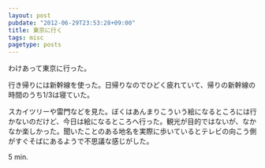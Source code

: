 ```yaml
---
layout: post
pubdate: "2012-06-29T23:53:28+09:00"
title: 東京に行く
tags: misc
pagetype: posts
---
```

わけあって東京に行った。

行き帰りには新幹線を使った。日帰りなのでひどく疲れていて、帰りの新幹線の時間のうち1/3は寝ていた。

スカイツリーや雷門などを見た。ぼくはあんまりこういう絵になるところには行かないのだけど、今日は絵になるところへ行った。観光が目的ではないが、なかなか楽しかった。聞いたことのある地名を実際に歩いているとテレビの向こう側がすぐそばにあるようで不思議な感じがした。

5 min.
